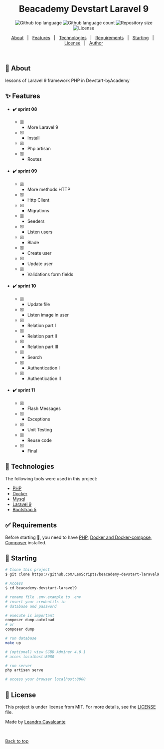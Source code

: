 <div align="center" id="top">
  <!-- <img src="./.github/app.gif" alt="Beacademy Devstart Php Db" /> -->

  &#xa0;

  <!-- <a href="https://beacademydevstartphpdb.netlify.app">Demo</a> -->
</div>

<h1 align="center">Beacademy Devstart Laravel 9</h1>

<p align="center">
  <img alt="Github top language" src="https://img.shields.io/github/languages/top/LeoScripts/beacademy-devstart-php-db?color=56BEB8">

  <img alt="Github language count" src="https://img.shields.io/github/languages/count/LeoScripts/beacademy-devstart-php-db?color=56BEB8">

  <img alt="Repository size" src="https://img.shields.io/github/repo-size/LeoScripts/beacademy-devstart-php-db?color=56BEB8">

  <img alt="License" src="https://img.shields.io/github/license/LeoScripts/beacademy-devstart-php-db?color=56BEB8">

  <!-- <img alt="Github issues" src="https://img.shields.io/github/issues/LeoScripts/beacademy-devstart-php-db?color=56BEB8" /> -->

  <!-- <img alt="Github forks" src="https://img.shields.io/github/forks/LeoScripts/beacademy-devstart-php-db?color=56BEB8" /> -->

  <!-- <img alt="Github stars" src="https://img.shields.io/github/stars/LeoScripts/beacademy-devstart-php-db?color=56BEB8" /> -->
</p>

<!-- Status -->

<!-- <h4 align="center">
	🚧  Beacademy Devstart Php Db 🚀 Under construction...  🚧
</h4>

<hr> -->

<p align="center">
  <a href="#dart-about">About</a> &#xa0; | &#xa0;
  <a href="#sparkles-features">Features</a> &#xa0; | &#xa0;
  <a href="#rocket-technologies">Technologies</a> &#xa0; | &#xa0;
  <a href="#white_check_mark-requirements">Requirements</a> &#xa0; | &#xa0;
  <a href="#checkered_flag-starting">Starting</a> &#xa0; | &#xa0;
  <a href="#memo-license">License</a> &#xa0; | &#xa0;
  <a href="https://github.com/LeoScripts" target="_blank">Author</a>
</p>

<br>

## :dart: About ##

lessons of Laravel 9 framework PHP in Devstart-byAcademy 

## :sparkles: Features ##

- #### :heavy_check_mark: sprint 08
    - [x] - More Laravel 9
    - [x] - Install
    - [X] - Php artisan
    - [X] - Routes
- #### :heavy_check_mark: sprint 09
    - [X] - More methods HTTP
    - [X] - Http Client
    - [X] - Migrations
    - [X] - Seeders
    - [X] - Listen users
    - [X] - Blade
    - [X] - Create user
    - [X] - Update user
    - [X] - Validations form fields
- #### :heavy_check_mark: sprint 10
    - [X] - Update file
    - [X] - Listen image in user
    - [X] - Relation part I
    - [X] - Relation part II
    - [X] - Relation part III
    - [X] - Search
    - [X] - Authentication I
    - [X] - Authentication II
- #### :heavy_check_mark: sprint 11
    - [X] - Flash Messages
    - [X] - Exceptions
    - [X] - Unit Testing
    - [X] - Reuse code
    - [X] - Final

## :rocket: Technologies ##

The following tools were used in this project:

- [PHP](https://www.php.net/)
- [Docker](https://docs.docker.com/get-docker/)
- [Mysql](https://www.mysql.com/)
- [Laravel 9](https://laravel.com/)
- [Bootstrap 5](https://getbootstrap.com/)

## :white_check_mark: Requirements ##

Before starting :checkered_flag:, you need to have [PHP](https://www.php.net/), [Docker and Docker-compose](https://docs.docker.com/get-docker/), [Composer](https://getcomposer.org/) installed.

## :checkered_flag: Starting ##

```bash
# Clone this project
$ git clone https://github.com/LeoScripts/beacademy-devstart-laravel9

# Access
$ cd beacademy-devstart-laravel9

# rename file .env.example to .env
# insert your credentils in
# database and password

# execute is important
composer dump-autoload 
# or
composer dump

# run database
make up

# (optional) view SGBD Adminer 4.8.1
# acces localhost:8080

# run server
php artisan serve

# access your browser localhost:8000
```

## :memo: License ##

This project is under license from MIT. For more details, see the [LICENSE](LICENSE.md) file.

Made by <a href="https://github.com/LeoScripts" target="_blank">Leandro Cavalcante</a>

&#xa0;

<a href="#top">Back to top</a>
